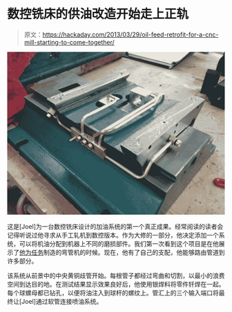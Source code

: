 # 数控铣床的供油改造开始走上正轨

> 原文：<https://hackaday.com/2013/03/29/oil-feed-retrofit-for-a-cnc-mill-starting-to-come-together/>

![oil-feed-retrofit-for-cnc-mill](img/154bbfbac7c3b744466932cd85ef551b.png)

这是[Joel]为一台数控铣床设计的加油系统的第一个真正成果。经常阅读的读者会记得听说过他寻求从手工轧机到数控版本。作为大修的一部分，他决定添加一个系统，可以将机油分配到机器上不同的磨损部件。我们第一次看到这个项目是在他展示了[他为任务](http://hackaday.com/2013/01/21/building-a-tool-to-bend-small-metal-tubes/)制造的弯管机的时候。现在，他有了自己的支配，他能够路由管道到许多部分。

该系统从前景中的中央黄铜歧管开始。每根管子都经过弯曲和切割，以最小的浪费空间到达目的地。在测试结果显示效果良好后，他使用银焊料将零件钎焊在一起。每个球螺母都已钻孔，以便将油注入到球杆的螺纹上。管汇上的三个输入端口将最终让[Joel]通过软管连接喷油系统。